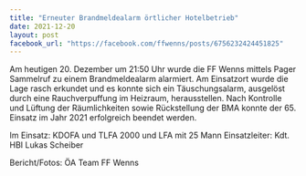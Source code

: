 ```yaml
---
title: "Erneuter Brandmeldealarm örtlicher Hotelbetrieb"
date: 2021-12-20
layout: post
facebook_url: "https://facebook.com/ffwenns/posts/6756232424451825"
---
```


Am heutigen 20. Dezember um 21:50 Uhr wurde die FF Wenns mittels Pager Sammelruf zu einem Brandmeldealarm alarmiert. Am Einsatzort wurde die Lage rasch erkundet und es konnte sich ein Täuschungsalarm, ausgelöst durch eine Rauchverpuffung im Heizraum, herausstellen. Nach Kontrolle und Lüftung der Räumlichkeiten sowie Rückstellung der BMA konnte der 65. Einsatz im Jahr 2021 erfolgreich beendet werden.

Im Einsatz:
KDOFA und TLFA 2000 und LFA mit 25 Mann 
Einsatzleiter: Kdt. HBI Lukas Scheiber 

 
Bericht/Fotos: ÖA Team FF Wenns